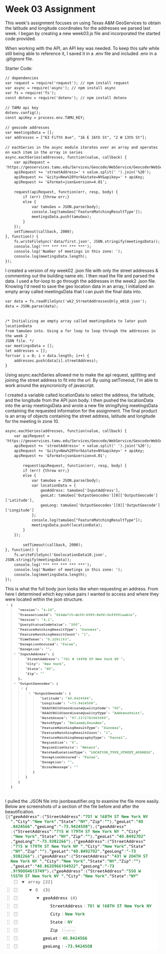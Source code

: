 # Week 03 Assignment 

This week's assignment focuses on using Texas A&M GeoServices to obtain the 
latitude and longitude coordinates for the addresses we parsed last week. I began
by creating a new week03.js file and incorporated the started code provided.

When working with the API, an API key was needed. To keep this safe while still
being able to reference it, I saved it in a .env file and included .env in a 
.gitignore file.

Starter Code:
```
// dependencies
var request = require('request'); // npm install request
var async = require('async'); // npm install async
var fs = require('fs');
const dotenv = require('dotenv'); // npm install dotenv

// TAMU api key
dotenv.config();
const apiKey = process.env.TAMU_KEY;

// geocode addresses
var meetingsData = [];
var addresses = ["63 Fifth Ave", "16 E 16th St", "2 W 13th St"];

// eachSeries in the async module iterates over an array and operates on each item in the array in series
async.eachSeries(addresses, function(value, callback) {
    var apiRequest = 'https://geoservices.tamu.edu/Services/Geocode/WebService/GeocoderWebServiceHttpNonParsed_V04_01.aspx?';
    apiRequest += 'streetAddress=' + value.split(' ').join('%20');
    apiRequest += '&city=New%20York&state=NY&apikey=' + apiKey;
    apiRequest += '&format=json&version=4.01';
    
    request(apiRequest, function(err, resp, body) {
        if (err) {throw err;}
        else {
            var tamuGeo = JSON.parse(body);
            console.log(tamuGeo['FeatureMatchingResultType']);
            meetingsData.push(tamuGeo);
        }
    });
    setTimeout(callback, 2000);
}, function() {
    fs.writeFileSync('data/first.json', JSON.stringify(meetingsData));
    console.log('*** *** *** *** ***');
    console.log('Number of meetings in this zone: ');
    console.log(meetingsData.length);
});
```
I created a version of my week02 .json file with only the street addresses & 
commenting out the building name etc. I then read the file and parsed the data.
I used a for-loop to go through the addresses in the week2 .json file.
Knowing I'd need to save the geo location data in an array, I initialized an 
empty array called meetingsData that I can push the final data into.

```
var data = fs.readFileSync('wk2_StreetAddressesOnly_m010.json');
data = JSON.parse(data);


/* Initializing an empty array called meetingsData to later push locationData 
from tamuGeo into. Using a for loop to loop through the addresses in the week 2 
JSON file. */
var meetingsData = [];
let addresses = [];
for(var i = 0; i < data.length; i++) {
    addresses.push(data[i].streetAddress);
}
```

Using async.eachSeries allowed me to make the api request, splitting and joining
the street address to fit into the url. By using setTimeout, I'm able to work 
around the asyncronicity of javascript.

I created a variable called locationData to select the address, the latitude, 
and the longitude from the API json body. I then pushed the locationData into the 
array meetingsData and wrote a new file stringifying meetingsData containing the 
requested information for the assignment. The final product is an array of 
objects containing the street address, latitude and longitude for the meeting in 
zone 10.

```
async.eachSeries(addresses, function(value, callback) {
    var apiRequest = 'https://geoservices.tamu.edu/Services/Geocode/WebService/GeocoderWebServiceHttpNonParsed_V04_01.aspx?';
    apiRequest += 'streetAddress=' + value.split(' ').join('%20');
    apiRequest += '&city=New%20York&state=NY&apikey=' + apiKey;
    apiRequest += '&format=json&version=4.01';
    
        request(apiRequest, function(err, resp, body) {
        if (err) {throw err;}
        else {
            var tamuGeo = JSON.parse(body);
            var locationData = {
                geoAddress: tamuGeo['InputAddress'],
                geoLat: tamuGeo['OutputGeocodes'][0]['OutputGeocode']['Latitude'],
                geoLong: tamuGeo['OutputGeocodes'][0]['OutputGeocode']['Longitude']
            };
            console.log(tamuGeo["FeatureMatchingResultType"]);
            meetingsData.push(locationData);
        }
    });
    
        setTimeout(callback, 2000);
}, function() {
    fs.writeFileSync('GeolocationData10.json', JSON.stringify(meetingsData));
    console.log('*** *** *** *** ***');
    console.log('Number of meetings in this zone: ');
    console.log(meetingsData.length);
});
```
This is what the full body json looks like when requesting an address. From here
I determined which key:value pairs I wanted to access and where they were 
located within the json structure.
![API_Body_example](images/API_Body_example.png "Example of API body")

I pulled the .JSON file into jsonbeautifier.org to examine the file more easily.
Below are screenshots of a section of the file before and after the beautification.
![JSON_Final](images/FinalJson.png "Sample of final JSON")
![JSON_Final_Beautify](images/FinalJsonBeautify.png "Sample of beautification")


